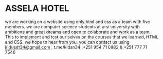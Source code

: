 # ASSELA HOTEL 
we are working on a website using only html and css as a team with five members.
we are computer science students at arsi university with ambitions and great dreams and open to colaborate and work as a team.
This to implement and test our selves on the courses that we learned, HTML and CSS.
we hope to hear from you. you can contact us using kidusdt34@gmail.com , t.me/kidan34 ,+251 954 71 0882 & +251 777 71 7540
